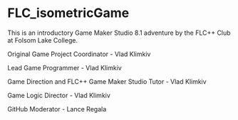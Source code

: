 FLC_isometricGame
=================

This is an introductory Game Maker Studio 8.1 adventure by the FLC++ Club at Folsom Lake College.

Original Game Project Coordinator - Vlad Klimkiv

Lead Game Programmer - Vlad Klimkiv

Game Direction and FLC++ Game Maker Studio Tutor - Vlad Klimkiv

Game Logic Director - Vlad Klimkiv

GitHub Moderator - Lance Regala

